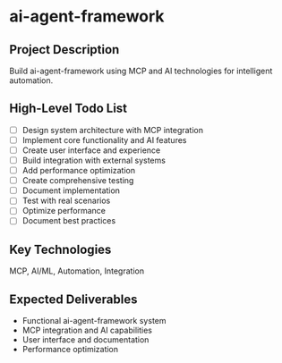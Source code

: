 # ai-agent-framework

## Project Description
Build ai-agent-framework using MCP and AI technologies for intelligent automation.

## High-Level Todo List
- [ ] Design system architecture with MCP integration
- [ ] Implement core functionality and AI features
- [ ] Create user interface and experience
- [ ] Build integration with external systems
- [ ] Add performance optimization
- [ ] Create comprehensive testing
- [ ] Document implementation
- [ ] Test with real scenarios
- [ ] Optimize performance
- [ ] Document best practices

## Key Technologies
MCP, AI/ML, Automation, Integration

## Expected Deliverables
- Functional ai-agent-framework system
- MCP integration and AI capabilities
- User interface and documentation
- Performance optimization
